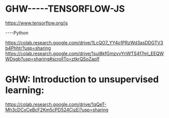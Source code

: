 # GHW-----TENSORFLOW-JS
https://www.tensorflow.org/js




----Python

https://colab.research.google.com/drive/1LcQO7_YY4o1PRzWd3asDDGTV3b4Phhtr?usp=sharing
https://colab.research.google.com/drive/1sul8kfGmzvvYriWTS4f7ml_EEQWWDsgb?usp=sharing#scrollTo=ztkrQSoZaoIf







# GHW: Introduction to unsupervised learning:
 https://colab.research.google.com/drive/1qQeT-Mh3cDCxCeBcF2Km5cPD524CjzEi?usp=sharing



